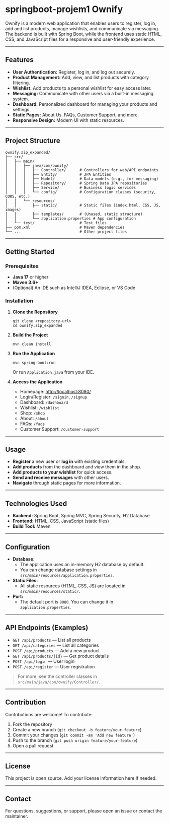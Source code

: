 # springboot-projem1 Ownify
Ownify is a modern web application that enables users to register, log in, add and list products, manage wishlists, and communicate via messaging. The backend is built with Spring Boot, while the frontend uses static HTML, CSS, and JavaScript files for a responsive and user-friendly experience.

---

## Features

- **User Authentication:** Register, log in, and log out securely.
- **Product Management:** Add, view, and list products with category filtering.
- **Wishlist:** Add products to a personal wishlist for easy access later.
- **Messaging:** Communicate with other users via a built-in messaging system.
- **Dashboard:** Personalized dashboard for managing your products and settings.
- **Static Pages:** About Us, FAQs, Customer Support, and more.
- **Responsive Design:** Modern UI with static resources.

---

## Project Structure

```
ownify.zip_expanded/
├── src/
│   ├── main/
│   │   ├── java/com/ownify/
│   │   │   ├── Controller/      # Controllers for web/API endpoints
│   │   │   ├── Entity/          # JPA Entities
│   │   │   ├── Model/           # Data models (e.g., for messaging)
│   │   │   ├── Repository/      # Spring Data JPA repositories
│   │   │   ├── Service/         # Business logic services
│   │   │   └── config/          # Configuration classes (security, CORS, etc.)
│   │   └── resources/
│   │       ├── static/          # Static files (index.html, CSS, JS, images)
│   │       ├── templates/       # (Unused, static structure)
│   │       └── application.properties # App configuration
│   └── test/                    # Test files
├── pom.xml                      # Maven dependencies
└── ...                          # Other project files
```

---

## Getting Started

### Prerequisites
- **Java 17** or higher
- **Maven 3.6+**
- (Optional) An IDE such as IntelliJ IDEA, Eclipse, or VS Code

### Installation

1. **Clone the Repository**
   ```
   git clone <repository-url>
   cd ownify.zip_expanded
   ```

2. **Build the Project**
   ```
   mvn clean install
   ```

3. **Run the Application**
   ```
   mvn spring-boot:run
   ```
   Or run `Application.java` from your IDE.

4. **Access the Application**
   - Homepage: [http://localhost:8080/](http://localhost:8080/)
   - Login/Register: `/signin`, `/signup`
   - Dashboard: `/dashboard`
   - Wishlist: `/wishlist`
   - Shop: `/shop`
   - About: `/about`
   - FAQs: `/faqs`
   - Customer Support: `/customer-support`

---

## Usage

- **Register** a new user or **log in** with existing credentials.
- **Add products** from the dashboard and view them in the shop.
- **Add products to your wishlist** for quick access.
- **Send and receive messages** with other users.
- **Navigate** through static pages for more information.

---

## Technologies Used

- **Backend:** Spring Boot, Spring MVC, Spring Security, H2 Database
- **Frontend:** HTML, CSS, JavaScript (static files)
- **Build Tool:** Maven

---

## Configuration

- **Database:**
  - The application uses an in-memory H2 database by default.
  - You can change database settings in `src/main/resources/application.properties`.
- **Static Files:**
  - All static resources (HTML, CSS, JS) are located in `src/main/resources/static/`.
- **Port:**
  - The default port is `8080`. You can change it in `application.properties`.

---

## API Endpoints (Examples)

- `GET /api/products` — List all products
- `GET /api/categories` — List all categories
- `POST /api/products` — Add a new product
- `GET /api/products/{id}` — Get product details
- `POST /api/login` — User login
- `POST /api/register` — User registration

> For more, see the controller classes in `src/main/java/com/ownify/Controller/`.

---

## Contribution

Contributions are welcome! To contribute:
1. Fork the repository
2. Create a new branch (`git checkout -b feature/your-feature`)
3. Commit your changes (`git commit -am 'Add new feature'`)
4. Push to the branch (`git push origin feature/your-feature`)
5. Open a pull request

---

## License

This project is open source. Add your license information here if needed.

---

## Contact

For questions, suggestions, or support, please open an issue or contact the maintainer.
